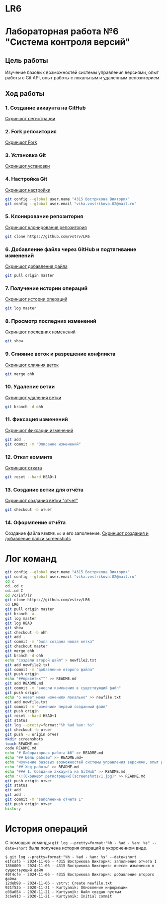 # LR6
# Лабораторная работа №6 "Система контроля версий"
## Цель работы
Изучение базовых возможностей системы управления версиями, опыт работы с Git API, опыт работы с локальным и удаленным репозиторием.
## Ход работы
### 1. Создание аккаунта на GitHub
[Скриншот регистрации](screenshots/1.jpg)
### 2. Fork репозитория
[Скриншот Fork](screenshots/2.jpg)
### 3. Установка Git
[Скриншот установки](screenshots/3.jpg)
### 4. Настройка Git
[Скриншот настройки](screenshots/4.jpg)
```bash
git config --global user.name "4315 Вострикова Виктория"
git config --global user.email "vika.vostrikova.02@mail.ru"
```
### 5. Клонирование репозитория
[Скриншот клонирования репозитория](screenshots/5.jpg)
```bash
git clone https://github.com/vstrv/LR6
```
### 6. Добавление файла через GitHub и подтягивание изменений
[Скриншот добавления файла](screenshots/6.jpg)
```bash
git pull origin master
```
### 7. Получение истории операций
[Скриншот истории операций](screenshots/7.jpg)
```bash
git log master
```
### 8. Просмотр последних изменений
[Скриншот последних изменений](screenshots/8.jpg)
```bash
git show
```
### 9. Слияние веток и разрешение конфликта
[Скриншот слияния веток](screenshots/9.jpg)
```bash
git merge ohh
```
### 10. Удаление ветки
[Скриншот удаления ветки](screenshots/10.jpg)
```bash
git branch -d ohh
```
### 11. Фиксация изменений
[Скриншот фиксации изменений](screenshots/11.jpg)
```bash
git add .
git commit -m "Описание изменений"
```
### 12. Откат коммита
[Скриншот отката](screenshots/12.jpg)
```bash
git reset --hard HEAD~1
```
### 13. Создание ветки для отчёта
[Скриншот создания ветки "отчет"](screenshots/13.jpg)
```bash
git checkout -b отчет
```

### 14. Оформление отчёта
Создание файла `README.md` и его заполнение.
[Скриншот создания и добавление папки screenshots](screenshots/14.jpg)
# Лог команд
```bash
git config --global user.name "4315 Вострикова Виктория"
git config --global user.email "vika.vostrikova.02@mail.ru"
cd c
cd..cd c
cd..cd C
cd /c/inf/lr
git clone https://github.com/vstrv/LR6
cd LR6
git pull origin master
git branch -a
git log master
git log HEAD
git show
git checkout -b ohh
git add .
git commit -m "была создана новая ветка"
git checkout master
git merge ohh
git branch -d ohh
echo "создали второй файл" > newfile2.txt
git add newfile2.txt
git commit -m "добавление второго файла"
git push origin
echo "##приветик^^" >> README.md
git add README.md
git commit -m "внесли изменения в существующий файл"
git push origin
echo "о нееет меня изменили локально" >> newfile.txt
git add newfile.txt
git commit -m "изменили первый созданный файл"
git push origin
git reset --hard HEAD~1
git status
git log --pretty=format:"%h %ad %an: %s"
git checkout -b отчет
git push -u origin отчет
mkdir screenshots
touch README.md
code README.md
echo "# Лабораторная работа №6" >> README.md
echo "## Цель работы" >> README.md~
echo "Изучение базовых возможностей системы управления версиями, опыт работы с Git API, опыт работы с локальным и удаленным репозиторием." >> README.md
echo "## Ход работы" >> README.md
echo "### 1. Создание аккаунта на GitHub" >> README.md
echo "\![Скриншот регистрации](screenshots/1.jpg)" >> README.md
git push origin отчет
git status
git add
git add .
git commit -m "заполнение отчета 1"
git push origin отчет
history
```
# История операций
С помощью команды `git log --pretty=format:"%h - %ad - %an: %s" --date=short` была получена история операций в укороченном виде.
```
$ git log --pretty=format:"%h - %ad - %an: %s" --date=short
e1fcaf5 - 2024-11-06 - 4315 Вострикова Виктория: заполнение отчета 1
1866000 - 2024-11-06 - 4315 Вострикова Виктория: внесли изменения в существующий файл
40f4cfe - 2024-11-06 - 4315 Вострикова Виктория: добавление второго файла
12deb98 - 2024-11-06 - vstrv: Create newfile.txt
921f53b - 2020-11-21 - Kurtyanik: Обновление информации
c08a654 - 2020-11-21 - Kurtyanik: Файл создан пустым
3c6e913 - 2020-11-21 - Kurtyanik: Initial commit
```
